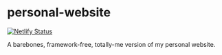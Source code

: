 # personal-website

[![Netlify Status](https://api.netlify.com/api/v1/badges/6bdc0f00-9e09-410e-9d6e-999b8416bb5f/deploy-status)](https://app.netlify.com/sites/dylanirlbeck/deploys)

A barebones, framework-free, totally-me version of my personal website.
